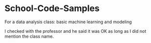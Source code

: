 # School-Code-Samples
For a data analysis class: basic machine learning and modeling

I checked with the professor and he said it was OK as long as I did not mention the class name.
